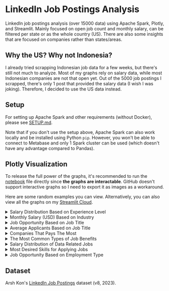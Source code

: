 # LinkedIn Job Postings Analysis
LinkedIn job postings analysis (over 15000 data) using Apache Spark, Plotly, and Streamlit. Mainly focused on open job count and monthly salary, can be filtered per state or as the whole country (US). There are also some insights that are focused on companies rather than states/areas.

## Why the US? Why not Indonesia?
I already tried scrapping Indonesian job data for a few weeks, but there's still not much to analyze. Most of my graphs rely on salary data, while most Indonesian companies are not that open yet. Out of the 5000 job postings I scrapped, there's only 1 post that provided the salary data (I wish I was joking). Therefore, I decided to use the US data instead.

## Setup
For setting up Apache Spark and other requirements (without Docker), please see [SETUP.md](SETUP.md).

Note that if you don't use the setup above, Apache Spark can also work locally and be installed using Python `pip`. However, you won't be able to connect to Metabase and only 1 Spark cluster can be used (which doesn't have any advantage compared to Pandas).

## Plotly Visualization

To release the full power of the graphs, it's recommended to run the [notebook](main.ipynb) file directly since **the graphs are interactable**. GitHub doesn't support interactive graphs so I need to export it as images as a workaround.

Here are some random examples you can view. Alternatively, you can also view all the graphs on my [Streamlit Cloud](https://lkjpa-wmjdhrv64dbbhyl6wn6wpa.streamlit.app/).

<details>
    <summary>Salary Distribution Based on Experience Level</summary>
    <img src="_misc/screenshot/screenshot_1.png">
</details>

<details>
    <summary>Monthly Salary (USD) Based on Industry</summary>
    <img src="_misc/screenshot/screenshot_2.png">
</details>

<details>
    <summary>Job Opportunity Based on Job Title</summary>
    <img src="_misc/screenshot/screenshot_3.png">
</details>

<details>
    <summary>Average Applicants Based on Job Title</summary>
    <img src="_misc/screenshot/screenshot_4.png">
</details>

<details>
    <summary>Companies That Pays The Most</summary>
    <img src="_misc/screenshot/screenshot_5.png">
</details>

<details>
    <summary>The Most Common Types of Job Benefits</summary>
    <img src="_misc/screenshot/screenshot_6.png">
</details>

<details>
    <summary>Salary Distribution of Data Related Jobs</summary>
    <img src="_misc/screenshot/screenshot_7.png">
</details>

<details>
    <summary>Most Desired Skills for Applying Jobs</summary>
    <img src="_misc/screenshot/screenshot_8.png">
</details>

<details>
    <summary>Job Opportunity Based on Employment Type</summary>
    <img src="_misc/screenshot/screenshot_9.png">
</details>

## Dataset

Arsh Kon's [LinkedIn Job Postings](https://www.kaggle.com/datasets/arshkon/linkedin-job-postings) dataset (v8, 2023).